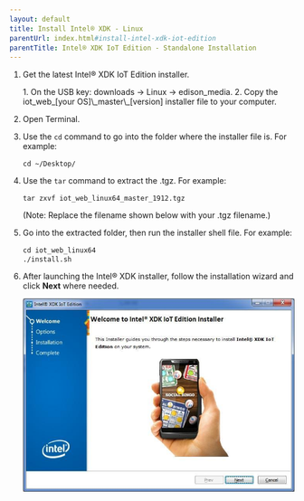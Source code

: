 ```yaml
---
layout: default
title: Install Intel® XDK - Linux
parentUrl: index.html#install-intel-xdk-iot-edition
parentTitle: Intel® XDK IoT Edition - Standalone Installation
---
```


1. Get the latest Intel® XDK IoT Edition installer.

    <div class="callout goto" markdown="1">
    1.  On the USB key: <span class="icon folder">downloads</span> → <span class="icon folder">Linux</span> → <span class="icon folder">edison_media</span>.
    2.  Copy the <span class="icon file">iot_web_[your OS]\_master\_[version]</span> installer file to your computer.
    </div>

2. Open <span class="icon linux">Terminal</span>.

3. Use the `cd` command to go into the folder where the installer file is. For example:

    ```
    cd ~/Desktop/
    ```

4. Use the `tar` command to extract the <span class="icon file">.tgz</span>. For example:

    ```
    tar zxvf iot_web_linux64_master_1912.tgz
    ```

    (Note: Replace the filename shown below with your .tgz filename.)

5. Go into the extracted folder, then run the installer shell file. For example:

    ```
    cd iot_web_linux64
    ./install.sh
    ```

6. After launching the Intel® XDK installer, follow the installation wizard and click **Next** where needed.

    ![First screen of the Intel® XDK installer](images/xdk_installer.jpg)
